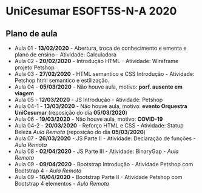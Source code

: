 # UniCesumar ESOFT5S-N-A 2020

## Plano de aula

- Aula 01 - **13/02/2020** - Abertura, troca de conhecimento e ementa e plano de ensino - Atividade: Calculadora
- Aula 02 - **20/02/2020** - Introdução HTML - Atividade: Wireframe projeto Petshop
- Aula 03 - **27/02/2020** - HTML semantico e CSS Introdução - Atividade: Petshop html semantico e estilização.
- Aula 04 - **05/03/2020** - Não houve aula, motivo: **porf. ausente em viagem**
- Aula 05 - **12/03/2020** - JS Introdução - Atividade: Petshop
- Aula 04-1 - **13/03/2020** - Não houve aula, motivo: **evento Orquestra UniCesumar** (reposição do dia **05/03/2020**)
- Aula 06 - **19/03/2020** - Não houve aula, motivo: **COVID-19**
- Aula 04-2 - **20/03/2020** - Reforço HTML e CSS - Atividade: Statup Beleza *Aula Remota* (reposição do dia **05/03/2020**)
- Aula 07 - **26/03/2020** - JS Parte II - Atividade: Declaração de funções - *Aula Remota*
- Aula 08 - **02/04/2020** - JS Parte III - Atividade: BinaryGap - *Aula Remota*
- Aula 09 - **09/04/2020** - Bootstrap Introdução - Atividade Petshop com Bootstrap 4 - *Aula Remota*
- Aula 09 - **16/04/2020** - Bootstrap Parte II - Atividade Petshop com Bootstrap 4 elementos - *Aula Remota*

